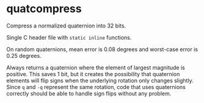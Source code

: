 # quatcompress
Compress a normalized quaternion into 32 bits.

Single C header file with `static inline` functions.

On random quaternions, mean error is 0.08 degrees and worst-case error is 0.25 degrees.

Always returns a quaternion where the element of largest magnitude is positive.
This saves 1 bit, but it creates the possibility that quaternion elements will
flip signs when the underlying rotation only changes slightly.
Since `q` and `-q` represent the same rotation, code that uses quaternions
correctly should be able to handle sign flips without any problem.
